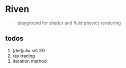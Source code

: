 # Riven

> playground for shader and fluid physics rendering

## todos 

1. [del]julia set 3D
2. ray tracing
3. Iteration method